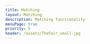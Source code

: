 ```yaml
---
title: Matching
layout: Matching
description: Matching functionality
menuPage: true
priority: 5
header: /assets/TheFair_small.jpg
---
```


